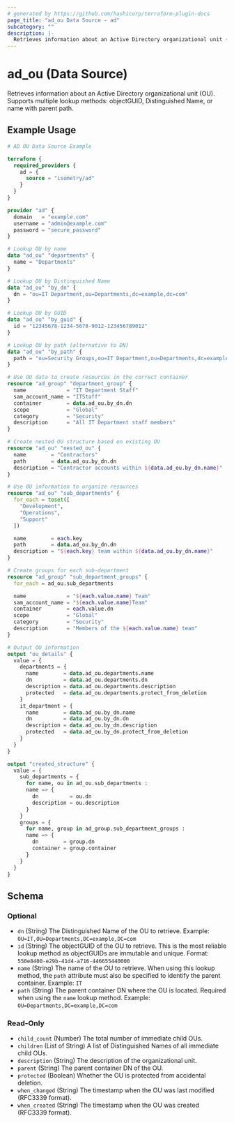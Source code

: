 ```yaml
---
# generated by https://github.com/hashicorp/terraform-plugin-docs
page_title: "ad_ou Data Source - ad"
subcategory: ""
description: |-
  Retrieves information about an Active Directory organizational unit (OU). Supports multiple lookup methods: objectGUID, Distinguished Name, or name with parent path.
---
```


# ad_ou (Data Source)

Retrieves information about an Active Directory organizational unit (OU). Supports multiple lookup methods: objectGUID, Distinguished Name, or name with parent path.

## Example Usage

```terraform
# AD OU Data Source Example

terraform {
  required_providers {
    ad = {
      source = "isometry/ad"
    }
  }
}

provider "ad" {
  domain   = "example.com"
  username = "admin@example.com"
  password = "secure_password"
}

# Lookup OU by name
data "ad_ou" "departments" {
  name = "Departments"
}

# Lookup OU by Distinguished Name
data "ad_ou" "by_dn" {
  dn = "ou=IT Department,ou=Departments,dc=example,dc=com"
}

# Lookup OU by GUID
data "ad_ou" "by_guid" {
  id = "12345678-1234-5678-9012-123456789012"
}

# Lookup OU by path (alternative to DN)
data "ad_ou" "by_path" {
  path = "ou=Security Groups,ou=IT Department,ou=Departments,dc=example,dc=com"
}

# Use OU data to create resources in the correct container
resource "ad_group" "department_group" {
  name             = "IT Department Staff"
  sam_account_name = "ITStaff"
  container        = data.ad_ou.by_dn.dn
  scope            = "Global"
  category         = "Security"
  description      = "All IT Department staff members"
}

# Create nested OU structure based on existing OU
resource "ad_ou" "nested_ou" {
  name        = "Contractors"
  path        = data.ad_ou.by_dn.dn
  description = "Contractor accounts within ${data.ad_ou.by_dn.name}"
}

# Use OU information to organize resources
resource "ad_ou" "sub_departments" {
  for_each = toset([
    "Development",
    "Operations",
    "Support"
  ])

  name        = each.key
  path        = data.ad_ou.by_dn.dn
  description = "${each.key} team within ${data.ad_ou.by_dn.name}"
}

# Create groups for each sub-department
resource "ad_group" "sub_department_groups" {
  for_each = ad_ou.sub_departments

  name             = "${each.value.name} Team"
  sam_account_name = "${each.value.name}Team"
  container        = each.value.dn
  scope            = "Global"
  category         = "Security"
  description      = "Members of the ${each.value.name} team"
}

# Output OU information
output "ou_details" {
  value = {
    departments = {
      name        = data.ad_ou.departments.name
      dn          = data.ad_ou.departments.dn
      description = data.ad_ou.departments.description
      protected   = data.ad_ou.departments.protect_from_deletion
    }
    it_department = {
      name        = data.ad_ou.by_dn.name
      dn          = data.ad_ou.by_dn.dn
      description = data.ad_ou.by_dn.description
      protected   = data.ad_ou.by_dn.protect_from_deletion
    }
  }
}

output "created_structure" {
  value = {
    sub_departments = {
      for name, ou in ad_ou.sub_departments :
      name => {
        dn          = ou.dn
        description = ou.description
      }
    }
    groups = {
      for name, group in ad_group.sub_department_groups :
      name => {
        dn        = group.dn
        container = group.container
      }
    }
  }
}
```

<!-- schema generated by tfplugindocs -->
## Schema

### Optional

- `dn` (String) The Distinguished Name of the OU to retrieve. Example: `OU=IT,OU=Departments,DC=example,DC=com`
- `id` (String) The objectGUID of the OU to retrieve. This is the most reliable lookup method as objectGUIDs are immutable and unique. Format: `550e8400-e29b-41d4-a716-446655440000`
- `name` (String) The name of the OU to retrieve. When using this lookup method, the `path` attribute must also be specified to identify the parent container. Example: `IT`
- `path` (String) The parent container DN where the OU is located. Required when using the `name` lookup method. Example: `OU=Departments,DC=example,DC=com`

### Read-Only

- `child_count` (Number) The total number of immediate child OUs.
- `children` (List of String) A list of Distinguished Names of all immediate child OUs.
- `description` (String) The description of the organizational unit.
- `parent` (String) The parent container DN of the OU.
- `protected` (Boolean) Whether the OU is protected from accidental deletion.
- `when_changed` (String) The timestamp when the OU was last modified (RFC3339 format).
- `when_created` (String) The timestamp when the OU was created (RFC3339 format).
